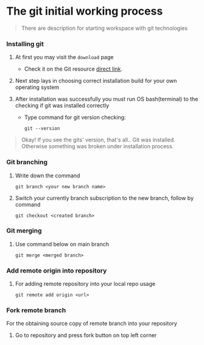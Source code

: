 # The git initial working process

> There are description for starting workspace with git technologies

### Installing git

1. At first you may visit the `download` page

   - Check it on the Git resource [direct link](https://git-scm.com/downloads).

2. Next step lays in choosing correct installation build for your own operating system

3. After installation was successfully you must run OS bash(terminal) to the checking if git was installed correctly

   - Type command for git version checking:
		```
		git --version
		```
	
> Okay! If you see the gits' version, that's all.. 
> Git was installed. Otherwise something was broken under installation process.

### Git branching

1. Write down the command
	```
	git branch <your new branch name>
	```
2. Switch your currently branch subscription to the new branch, follow by command
	```
	git checkout <created branch>
	```
	
### Git merging

1. Use command below on main branch
	```
	git merge <merged branch>
	```
	
### Add remote origin into repository

1. For adding remote repository into your local repo usage
	```
	git remote add origin <url>
	```

### Fork remote branch

For the obtaining source copy of remote branch into your repository

1. Go to <url> repository and press fork button on top left corner


